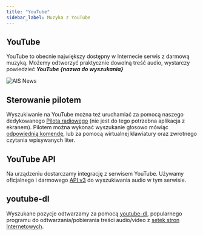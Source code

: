 ```yaml
---
title: "YouTube"
sidebar_label: Muzyka z YouTube
---
```


## YouTube

YouTube to obecnie największy dostępny w Internecie serwis z darmową muzyką. Możemy odtworzyć praktycznie dowolną treść audio, wystarczy powiedzieć ***YouTube {nazwa do wyszukania}***

![AIS News](/img/en/frontend/ais_integration_yt.png)


## Sterowanie pilotem

Wyszukiwanie na YouTube można też uruchamiać za pomocą naszego dedykowanego [Pilota radiowego](/docs/ais_remote_index) (nie jest do tego potrzebna aplikacja z ekranem). Pilotem można wykonać wyszukanie głosowo mówiąc [odpowiednią komendę](/docs/ais_app_assistent_commands), lub za pomocą wirtualnej klawiatury oraz zwrotnego czytania wpisywanych liter.


## YouTube API

Na urządzeniu dostarczamy integrację z serwisem YouTube. Używamy oficjalnego i darmowego [API v3](https://developers.google.com/youtube/v3/getting-started) do wyszukiwania audio w tym serwisie.

## youtube-dl

Wyszukane pozycje odtwarzamy za pomocą [youtube-dl](https://github.com/ytdl-org/youtube-dl/), popularnego programu do odtwarzania/pobierania treści audio/video z [setek stron Internetowych](http://ytdl-org.github.io/youtube-dl/supportedsites.html).

